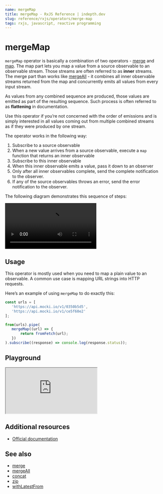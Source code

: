 ```yaml
---
name: mergeMap
title: mergeMap - RxJS Reference | indepth.dev
slug: reference/rxjs/operators/merge-map
tags: rxjs, javascript, reactive programming
---
```


# mergeMap

`mergeMap` operator is basically a combination of two operators - [merge](https://indepth.dev/reference/rxjs/operators/merge) and [map](https://indepth.dev/reference/rxjs/operators/map). The map part lets you map a value from a source observable to an observable stream. Those streams are often referred to as **inner** streams. The merge part than works like [mergeAll](https://indepth.dev/reference/rxjs/operators/merge-all) - it combines all inner observable streams returned from the map and concurrently emits all values from every input stream.

As values from any combined sequence are produced, those values are emitted as part of the resulting sequence. Such process is often referred to as **flattening** in documentation.

Use this operator if you’re not concerned with the order of emissions and is simply interested in all values coming out from multiple combined streams as if they were produced by one stream.

The operator works in the following way:
1. Subscribe to a source observable
2. When a new value arrives from a source observable, execute a `map` function that returns an inner observable
3. Subscribe to this inner observable
4. When this inner observable emits a value, pass it down to an observer
5. Only after all inner observables complete, send the complete notification to the observer.
6. If any of the source observables throws an error, send the error notification to the observer.

The following diagram demonstrates this sequence of steps:

<video>
    <source src="https://images.indepth.dev/references/rxjs/operators/merge-map.mp4" type="video/mp4">
</video>

## Usage
This operator is mostly used when you need to map a plain value to an observable. A common use case is mapping URL strings into HTTP requests.

Here’s an example of using `mergeMap` to do exactly this:

```javascript
const urls = [
   'https://api.mocki.io/v1/0350b5d5',
   'https://api.mocki.io/v1/ce5f60e2'
];

from(urls).pipe(
   mergeMap((url) => {
       return fromFetch(url);
   })
).subscribe((response) => console.log(response.status));
```

## Playground

<iframe src="https://stackblitz.com/edit/indepth-rxjs-merge-map?embed=1&file=index.ts"></iframe>

## Additional resources

- [Official documentation](https://rxjs.dev/api/operators/mergeMap)

## See also

- [merge](https://indepth.dev/reference/rxjs/operators/merge)
- [mergeAll](https://indepth.dev/reference/rxjs/operators/merge-all)
- [concat](https://indepth.dev/reference/rxjs/operators/concat)
- [zip](https://indepth.dev/reference/rxjs/operators/zip)
- [withLatestFrom](https://indepth.dev/reference/rxjs/operators/with-latest-from)
